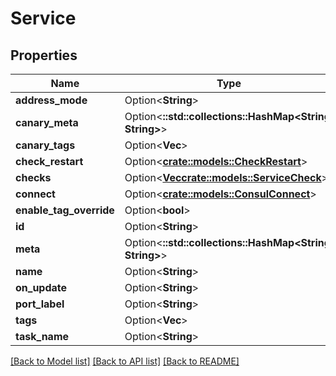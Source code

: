 # Service

## Properties

Name | Type | Description | Notes
------------ | ------------- | ------------- | -------------
**address_mode** | Option<**String**> |  | [optional]
**canary_meta** | Option<**::std::collections::HashMap<String, String>**> |  | [optional]
**canary_tags** | Option<**Vec<String>**> |  | [optional]
**check_restart** | Option<[**crate::models::CheckRestart**](CheckRestart.md)> |  | [optional]
**checks** | Option<[**Vec<crate::models::ServiceCheck>**](ServiceCheck.md)> |  | [optional]
**connect** | Option<[**crate::models::ConsulConnect**](ConsulConnect.md)> |  | [optional]
**enable_tag_override** | Option<**bool**> |  | [optional]
**id** | Option<**String**> |  | [optional]
**meta** | Option<**::std::collections::HashMap<String, String>**> |  | [optional]
**name** | Option<**String**> |  | [optional]
**on_update** | Option<**String**> |  | [optional]
**port_label** | Option<**String**> |  | [optional]
**tags** | Option<**Vec<String>**> |  | [optional]
**task_name** | Option<**String**> |  | [optional]

[[Back to Model list]](../README.md#documentation-for-models) [[Back to API list]](../README.md#documentation-for-api-endpoints) [[Back to README]](../README.md)


